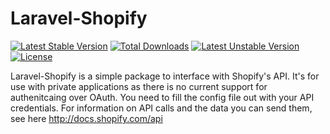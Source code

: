# Laravel-Shopify

[![Latest Stable Version](https://poser.pugx.org/mochaka/laravel-shopify/v/stable.png)](https://packagist.org/packages/mochaka/laravel-shopify) [![Total Downloads](https://poser.pugx.org/mochaka/laravel-shopify/downloads.png)](https://packagist.org/packages/mochaka/laravel-shopify) [![Latest Unstable Version](https://poser.pugx.org/mochaka/laravel-shopify/v/unstable.png)](https://packagist.org/packages/mochaka/laravel-shopify) [![License](https://poser.pugx.org/mochaka/laravel-shopify/license.png)](https://packagist.org/packages/mochaka/laravel-shopify)

Laravel-Shopify is a simple package to interface with Shopify's API. It's for use with private applications as there is no current support for authenitcaing over OAuth. You need to fill the config file out with your API credentials. For information on API calls and the data you can send them, see here http://docs.shopify.com/api
